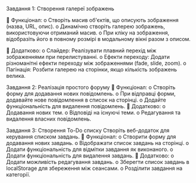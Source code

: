 Завдання 1: Створення галереї зображень

 Функціонал:
o Створіть масив об&#39;єктів, що описують зображення (назва, URL, опис).
o Динамічно створіть галерею зображень, використовуючи отриманий масив.
o При кліку на зображення, відобразіть його в повному розмірі в модальному
вікні разом з описом.

 Додатково:
o Слайдер: Реалізувати плавний перехід між зображеннями при перелистуванні.
o Ефекти переходу: Додати різноманітні ефекти переходу між зображеннями
(fade, slide, zoom).
o Пагінація: Розбити галерею на сторінки, якщо кількість зображень велика.

Завдання 2: Реалізація простого форуму
 Функціонал:
o Створіть форму для додавання нових повідомлень.
o При відправці форми, додавайте нове повідомлення в список на сторінці.
o Додайте функціональність для видалення повідомлень.
 Додатково:
o Додавання нових тем.
o Відповіді на існуючі теми.
o Редагування та видалення власних повідомлень.

Завдання 3: Створення То-Do списку
Створіть веб-додаток для керування списком завдань.
 Функціонал:
o Створити форму для додавання нових завдань.
o Відображати список завдань на сторінці.
o Додати функціональність для відмітки завдання як виконаного.
o Додати функціональність для видалення завдань.
 Додатково:
o Додати можливість редагування завдань.
o Зберегти список завдань в localStorage для збереження між сеансами.
o Розділити завдання на категорії.
